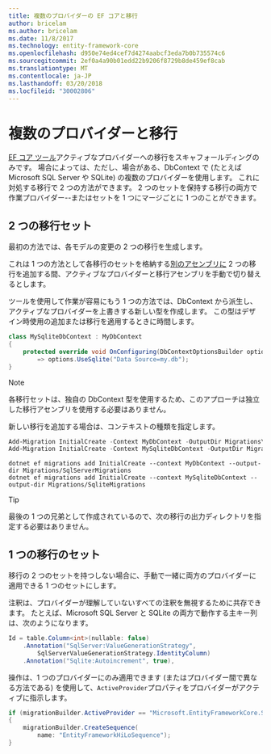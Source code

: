 ```yaml
---
title: 複数のプロバイダーの EF コアと移行
author: bricelam
ms.author: bricelam
ms.date: 11/8/2017
ms.technology: entity-framework-core
ms.openlocfilehash: d950e74ed4cef7d4274aabcf3eda7b0b735574c6
ms.sourcegitcommit: 2ef0a4a90b01edd22b9206f8729b8de459ef8cab
ms.translationtype: MT
ms.contentlocale: ja-JP
ms.lasthandoff: 03/20/2018
ms.locfileid: "30002806"
---
```

<a name="migrations-with-multiple-providers"></a>複数のプロバイダーと移行
==================================
[EF コア ツール][ 1]アクティブなプロバイダーへの移行をスキャフォールディングのみです。 場合によっては、ただし、場合がある、DbContext で (たとえば Microsoft SQL Server や SQLite) の複数のプロバイダーを使用します。 これに対処する移行で 2 つの方法ができます。 2 つのセットを保持する移行の両方で作業プロバイダー--またはセットを 1 つにマージごとに 1 つのことができます。

<a name="two-migration-sets"></a>2 つの移行セット
------------------
最初の方法では、各モデルの変更の 2 つの移行を生成します。

これは 1 つの方法として各移行のセットを格納する[別のアセンブリに][ 2] 2 つの移行を追加する間、アクティブなプロバイダーと移行アセンブリを手動で切り替えるとします。

ツールを使用して作業が容易にもう 1 つの方法では、DbContext から派生し、アクティブなプロバイダーを上書きする新しい型を作成します。 この型はデザイン時使用の追加または移行を適用するときに時間します。

``` csharp
class MySqliteDbContext : MyDbContext
{
    protected override void OnConfiguring(DbContextOptionsBuilder options)
        => options.UseSqlite("Data Source=my.db");
}
```

> [!NOTE]
> 各移行セットは、独自の DbContext 型を使用するため、このアプローチは独立した移行アセンブリを使用する必要はありません。

新しい移行を追加する場合は、コンテキストの種類を指定します。

``` powershell
Add-Migration InitialCreate -Context MyDbContext -OutputDir Migrations\SqlServerMigrations
Add-Migration InitialCreate -Context MySqliteDbContext -OutputDir Migrations\SqliteMigrations
```
``` Console
dotnet ef migrations add InitialCreate --context MyDbContext --output-dir Migrations/SqlServerMigrations
dotnet ef migrations add InitialCreate --context MySqliteDbContext --output-dir Migrations/SqliteMigrations
```

> [!TIP]
> 最後の 1 つの兄弟として作成されているので、次の移行の出力ディレクトリを指定する必要はありません。

<a name="one-migration-set"></a>1 つの移行のセット
-----------------
移行の 2 つのセットを持つしない場合に、手動で一緒に両方のプロバイダーに適用できる 1 つのセットにします。

注釈は、プロバイダーが理解していないすべての注釈を無視するために共存できます。 たとえば、Microsoft SQL Server と SQLite の両方で動作する主キー列は、次のようになります。

``` csharp
Id = table.Column<int>(nullable: false)
    .Annotation("SqlServer:ValueGenerationStrategy",
        SqlServerValueGenerationStrategy.IdentityColumn)
    .Annotation("Sqlite:Autoincrement", true),
```

操作は、1 つのプロバイダーにのみ適用できます (またはプロバイダー間で異なる方法である) を使用して、`ActiveProvider`プロパティをプロバイダーがアクティブに指示します。

``` csharp
if (migrationBuilder.ActiveProvider == "Microsoft.EntityFrameworkCore.SqlServer")
{
    migrationBuilder.CreateSequence(
        name: "EntityFrameworkHiLoSequence");
}
```


  [1]: ../../miscellaneous/cli/index.md
  [2]: projects.md
